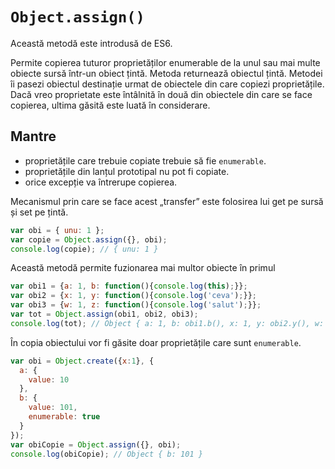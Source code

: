 # `Object.assign()`

Această metodă este introdusă de ES6.

Permite copierea tuturor proprietăților enumerable de la unul sau mai multe obiecte sursă într-un obiect țintă. Metoda returnează obiectul țintă.
Metodei îi pasezi obiectul destinație urmat de obiectele din care copiezi proprietățile. Dacă vreo proprietate este întâlnită în două din obiectele din care se face copierea, ultima găsită este luată în considerare.

## Mantre

- proprietățile care trebuie copiate trebuie să fie `enumerable`.
- proprietățile din lanțul prototipal nu pot fi copiate.
- orice excepție va întrerupe copierea.

Mecanismul prin care se face acest „transfer” este folosirea lui get pe sursă și set pe țintă.

```javascript
var obi = { unu: 1 };
var copie = Object.assign({}, obi);
console.log(copie); // { unu: 1 }
```

Această metodă permite fuzionarea mai multor obiecte în primul

```javascript
var obi1 = {a: 1, b: function(){console.log(this);}};
var obi2 = {x: 1, y: function(){console.log('ceva');}};
var obi3 = {w: 1, z: function(){console.log('salut');}};
var tot = Object.assign(obi1, obi2, obi3);
console.log(tot); // Object { a: 1, b: obi1.b(), x: 1, y: obi2.y(), w: 1, z: obi3.z() }
```

În copia obiectului vor fi găsite doar proprietățile care sunt `enumerable`.

```javascript
var obi = Object.create({x:1}, {
  a: {
    value: 10
  },
  b: {
    value: 101,
    enumerable: true
  }
});
var obiCopie = Object.assign({}, obi);
console.log(obiCopie); // Object { b: 101 }
```
